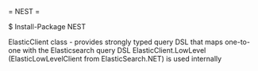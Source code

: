 = NEST =

$ Install-Package NEST

ElasticClient class - provides strongly typed query DSL that maps one-to-one with the Elasticsearch query DSL
ElasticClient.LowLevel (ElasticLowLevelClient from ElasticSearch.NET) is used internally
